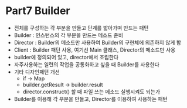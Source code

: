 # Part7 Builder
- 전체를 구성하는 각 부분을 만들고 단계를 밟아가며 만드는 패턴
- Builder : 인스턴스의 각 부분을 만드는 메소드 준비
- Director : Builder의 메소드만 사용하여 Builder의 구현체에 의존하지 않게 함
- Client : Builder 패턴 사용, 여기선 Main 클래스, Director의 메소드만 사용
- builder에 정의되어 있고, director에서 조립한다
- 자주사용하는 일련의 작업을 공통화하고 싶을 때 Builder를 사용한다
- 기타 디자인패턴 개선
  - if -> Map
  - builder.getResult -> builder.result
  - director.construct() 할 때 파일 쓰는 메소드 실행시켜도 되는가
- Builder를 이용해 각 부분을 만들고, Director를 이용하여 사용하는 패턴
